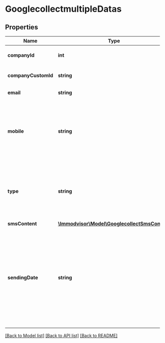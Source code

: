 # GooglecollectmultipleDatas

## Properties
Name | Type | Description | Notes
------------ | ------------- | ------------- | -------------
**companyId** | **int** | unique Immodvisor company ID | [optional] 
**companyCustomId** | **string** | Your unique company&#x27;s ID. | [optional] 
**email** | **string** | Customer&#x27;s email. | 
**mobile** | **string** | Customer&#x27;s mobile number. If present, the customer will receive a texting message instead of an email. | [optional] 
**type** | **string** | The default value is &#x27;mail&#x27;, if the value is &#x27;sms&#x27; the mobile parameter becomes mandatory. | [optional] 
**smsContent** | [**\Immodvisor\Model\GooglecollectSmsContent**](GooglecollectSmsContent.md) |  | [optional] 
**sendingDate** | **string** | Date in dateTime format (YYYY-MM-DD hh:mm:ss) which determine the collection&#x27;s sent date. If it is not filled in, the collection is sent at the earliest. | [optional] 

[[Back to Model list]](../../README.md#documentation-for-models) [[Back to API list]](../../README.md#documentation-for-api-endpoints) [[Back to README]](../../README.md)

